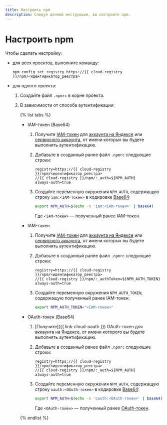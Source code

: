 ```yaml
---
title: Настроить npm
description: Следуя данной инструкции, вы настроите npm.
---
```


# Настроить npm

Чтобы сделать настройку:

* для всех проектов, выполните команду:

    `npm config set registry https://{{ cloud-registry }}/npm/<идентификатор_реестра>`

* для одного проекта:

    1. Создайте файл `.npmrc` в корне проекта.
    1. В зависимости от способа аутентификации:

        {% list tabs %}

        - IAM-токен (Base64)

          1. Получите [IAM-токен](../../../iam/concepts/authorization/iam-token.md) для [аккаунта на Яндексе](../../../iam/operations/iam-token/create.md) или [сервисного аккаунта](../../../iam/operations/iam-token/create-for-sa.md), от имени которых вы будете выполнять аутентификацию.
          1. Добавьте в созданный ранее файл `.npmrc` следующие строки:

              ```text
              registry=https://{{ cloud-registry }}/npm/<идентификатор_реестра>
              //{{ cloud-registry }}/npm/:_auth=${NPM_AUTH}
              always-auth=true
              ```
          1. Создайте переменную окружения `NPM_AUTH`, содержащую строку `iam:<IAM-токен>` в кодировке [Base64](https://www.base64encode.org/):

              ```bash
              export NPM_AUTH=$(echo -n 'iam:<IAM-токен>' | base64)
              ```

              Где `<IAM-токен>` — полученный ранее IAM-токен.

        - IAM-токен

          1. Получите [IAM-токен](../../../iam/concepts/authorization/iam-token.md) для [аккаунта на Яндексе](../../../iam/operations/iam-token/create.md) или [сервисного аккаунта](../../../iam/operations/iam-token/create-for-sa.md), от имени которых вы будете выполнять аутентификацию.
          1. Добавьте в созданный ранее файл `.npmrc` следующие строки:

              ```text
              registry=https://{{ cloud-registry }}/npm/<идентификатор_реестра>
              //{{ cloud-registry }}/npm/:_authToken=${NPM_AUTH_TOKEN}
              always-auth=true
              ```
          1. Создайте переменную окружения `NPM_AUTH_TOKEN`, содержащую полученный ранее IAM-токен:

              ```bash
              export NPM_AUTH_TOKEN="<IAM-токен>"
              ```

        - OAuth-токен (Base64)

          1. [Получите]({{ link-cloud-oauth }}) OAuth-токен для аккаунта на Яндексе, от имени которого вы будете выполнять аутентификацию.
          1. Добавьте в созданный ранее файл `.npmrc` следующие строки:

              ```text
              registry=https://{{ cloud-registry }}/npm/<идентификатор_реестра>
              //{{ cloud-registry }}/npm/:_auth=${NPM_AUTH}
              always-auth=true
              ```
          1. Создайте переменную окружения `NPM_AUTH`, содержащую строку `oauth:<OAuth-токен>` в кодировке [Base64](https://www.base64encode.org/):

              ```bash
              export NPM_AUTH=$(echo -n 'oauth:<OAuth-токен>' | base64)
              ```

              Где `<OAuth-токен>` — полученный ранее [OAuth-токен](../../../iam/concepts/authorization/oauth-token.md).

        {% endlist %}